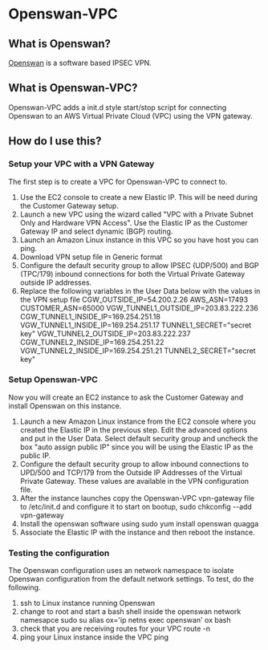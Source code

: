# Openswan-VPC
## What is Openswan?
<a href="https://www.openswan.org/projects/openswan">Openswan</a> is a software based IPSEC VPN. 
## What is Openswan-VPC?
Openswan-VPC adds a init.d style start/stop script for connecting Openswan to an AWS Virtual Private Cloud (VPC) using the VPN gateway.

## How do I use this?
### Setup your VPC with a VPN Gateway
The first step is to create a VPC for Openswan-VPC to connect to.

1. Use the EC2 console to create a new Elastic IP. This will be need during the Customer Gateway setup.
2. Launch a new VPC using the wizard called "VPC with a Private Subnet Only and Hardware VPN Access". Use the Elastic IP as the Customer Gateway IP and select dynamic (BGP) routing.
3. Launch an Amazon Linux instance in this VPC so you have host you can ping.
4. Download VPN setup file in Generic format
5. Configure the default security group to allow IPSEC (UDP/500) and BGP (TPC/179) inbound connections for both the Virtual Private Gateway outside IP addresses.
6. Replace the following variables in the User Data below with the values in the VPN setup file
        CGW_OUTSIDE_IP=54.200.2.26
        AWS_ASN=17493
        CUSTOMER_ASN=65000
        VGW_TUNNEL1_OUTSIDE_IP=203.83.222.236
        CGW_TUNNEL1_INSIDE_IP=169.254.251.18
        VGW_TUNNEL1_INSIDE_IP=169.254.251.17
        TUNNEL1_SECRET="secret key"
        VGW_TUNNEL2_OUTSIDE_IP=203.83.222.237
        CGW_TUNNEL2_INSIDE_IP=169.254.251.22
        VGW_TUNNEL2_INSIDE_IP=169.254.251.21
        TUNNEL2_SECRET="secret key"

### Setup Openswan-VPC
Now you will create an EC2 instance to ask the Customer Gateway and install Openswan on this instance.

1. Launch a new Amazon Linux instance from the EC2 console where you created the Elastic IP in the previous step. Edit the advanced options and put in the User Data. Select default security group and uncheck the box "auto assign public IP" since you will be using the Elastic IP as the public IP.
2. Configure the default security group to allow inbound connections to UPD/500 and TCP/179 from the Outside IP Addresses of the Virtual Private Gateway. These values are available in the VPN configuration file.
3. After the instance launches copy the Openswan-VPC vpn-gateway file to /etc/init.d and configure it to start on bootup, sudo chkconfig --add vpn-gateway
4. Install the openswan software using sudo yum install openswan quagga
5. Associate the Elastic IP with the instance and then reboot the instance.

### Testing the configuration
The Openswan configuration uses an network namespace to isolate Openswan configuration from the default network settings. 
To test, do the following.

1. ssh to Linux instance running Openswan
2. change to root and start a bash shell inside the openswan network namesapce
        sudo su
        alias ox='ip netns exec openswan'
        ox bash
3. check that you are receiving routes for your VPC
        route -n 
4. ping your Linux instance inside the VPC
        ping <Linux instance inside VPC>
